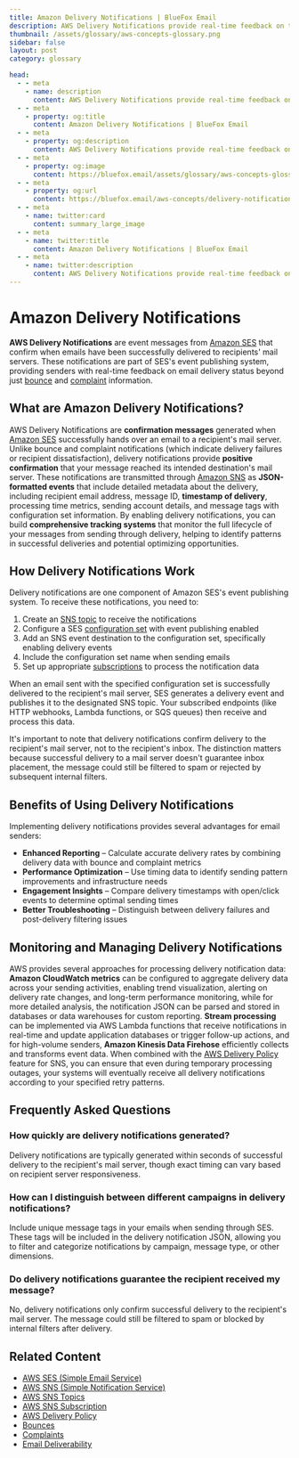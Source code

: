 ```yaml
---
title: Amazon Delivery Notifications | BlueFox Email
description: AWS Delivery Notifications provide real-time feedback on the status of emails sent through Amazon SES, allowing senders to track successful deliveries and adjust sending strategies accordingly.
thumbnail: /assets/glossary/aws-concepts-glossary.png
sidebar: false
layout: post
category: glossary

head:
  - - meta
    - name: description
      content: AWS Delivery Notifications provide real-time feedback on the status of emails sent through Amazon SES, allowing senders to track successful deliveries and adjust sending strategies accordingly.
  - - meta
    - property: og:title
      content: Amazon Delivery Notifications | BlueFox Email
  - - meta
    - property: og:description
      content: AWS Delivery Notifications provide real-time feedback on the status of emails sent through Amazon SES, allowing senders to track successful deliveries and adjust sending strategies accordingly.
  - - meta
    - property: og:image
      content: https://bluefox.email/assets/glossary/aws-concepts-glossary.png
  - - meta
    - property: og:url
      content: https://bluefox.email/aws-concepts/delivery-notifications
  - - meta
    - name: twitter:card
      content: summary_large_image
  - - meta
    - name: twitter:title
      content: Amazon Delivery Notifications | BlueFox Email
  - - meta
    - name: twitter:description
      content: AWS Delivery Notifications provide real-time feedback on the status of emails sent through Amazon SES, allowing senders to track successful deliveries and adjust sending strategies accordingly.
---
```

<GlossaryNavigation/>

# Amazon Delivery Notifications

**AWS Delivery Notifications** are event messages from [Amazon SES](/aws-concepts/ses) that confirm when emails have been successfully delivered to recipients' mail servers. These notifications are part of SES's event publishing system, providing senders with real-time feedback on email delivery status beyond just [bounce](/email-sending-concepts/bounces) and [complaint](/email-sending-concepts/complaints) information.

## What are Amazon Delivery Notifications?

AWS Delivery Notifications are **confirmation messages** generated when [Amazon SES](/aws-concepts/ses) successfully hands over an email to a recipient's mail server. Unlike bounce and complaint notifications (which indicate delivery failures or recipient dissatisfaction), delivery notifications provide **positive confirmation** that your message reached its intended destination's mail server. These notifications are transmitted through [Amazon SNS](/aws-concepts/sns) as **JSON-formatted events** that include detailed metadata about the delivery, including recipient email address, message ID, **timestamp of delivery**, processing time metrics, sending account details, and message tags with configuration set information. By enabling delivery notifications, you can build **comprehensive tracking systems** that monitor the full lifecycle of your messages from sending through delivery, helping to identify patterns in successful deliveries and potential optimizing opportunities.

## How Delivery Notifications Work

Delivery notifications are one component of Amazon SES's event publishing system. To receive these notifications, you need to:

1. Create an [SNS topic](/aws-concepts/sns-topics) to receive the notifications
2. Configure a SES [configuration set](https://docs.aws.amazon.com/ses/latest/dg/event-publishing-create-configuration-set.html) with event publishing enabled
3. Add an SNS event destination to the configuration set, specifically enabling delivery events
4. Include the configuration set name when sending emails
5. Set up appropriate [subscriptions](/aws-concepts/sns-subscription) to process the notification data

When an email sent with the specified configuration set is successfully delivered to the recipient's mail server, SES generates a delivery event and publishes it to the designated SNS topic. Your subscribed endpoints (like HTTP webhooks, Lambda functions, or SQS queues) then receive and process this data.

It's important to note that delivery notifications confirm delivery to the recipient's mail server, not to the recipient's inbox. The distinction matters because successful delivery to a mail server doesn't guarantee inbox placement, the message could still be filtered to spam or rejected by subsequent internal filters.

## Benefits of Using Delivery Notifications

Implementing delivery notifications provides several advantages for email senders:

- **Enhanced Reporting** – Calculate accurate delivery rates by combining delivery data with bounce and complaint metrics
- **Performance Optimization** – Use timing data to identify sending pattern improvements and infrastructure needs
- **Engagement Insights** – Compare delivery timestamps with open/click events to determine optimal sending times
- **Better Troubleshooting** – Distinguish between delivery failures and post-delivery filtering issues

## Monitoring and Managing Delivery Notifications

AWS provides several approaches for processing delivery notification data: **Amazon CloudWatch metrics** can be configured to aggregate delivery data across your sending activities, enabling trend visualization, alerting on delivery rate changes, and long-term performance monitoring, while for more detailed analysis, the notification JSON can be parsed and stored in databases or data warehouses for custom reporting. **Stream processing** can be implemented via AWS Lambda functions that receive notifications in real-time and update application databases or trigger follow-up actions, and for high-volume senders, **Amazon Kinesis Data Firehose** efficiently collects and transforms event data. When combined with the [AWS Delivery Policy](/aws-concepts/delivery-policy) feature for SNS, you can ensure that even during temporary processing outages, your systems will eventually receive all delivery notifications according to your specified retry patterns.

## Frequently Asked Questions

### How quickly are delivery notifications generated?

Delivery notifications are typically generated within seconds of successful delivery to the recipient's mail server, though exact timing can vary based on recipient server responsiveness.

### How can I distinguish between different campaigns in delivery notifications?

Include unique message tags in your emails when sending through SES. These tags will be included in the delivery notification JSON, allowing you to filter and categorize notifications by campaign, message type, or other dimensions.

### Do delivery notifications guarantee the recipient received my message?

No, delivery notifications only confirm successful delivery to the recipient's mail server. The message could still be filtered to spam or blocked by internal filters after delivery.

## Related Content

- [AWS SES (Simple Email Service)](/aws-concepts/ses)
- [AWS SNS (Simple Notification Service)](/aws-concepts/sns)
- [AWS SNS Topics](/aws-concepts/sns-topics)
- [AWS SNS Subscription](/aws-concepts/sns-subscription)
- [AWS Delivery Policy](/aws-concepts/delivery-policy)
- [Bounces](/email-sending-concepts/bounces)
- [Complaints](/email-sending-concepts/complaints)
- [Email Deliverability](/email-sending-concepts/deliverability)

<GlossaryCTA />
